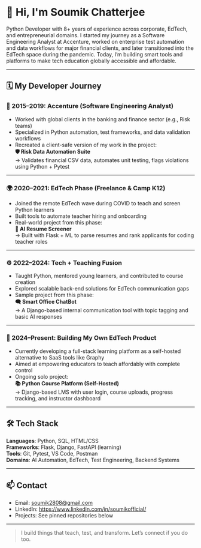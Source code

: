 # 👋 Hi, I'm Soumik Chatterjee

Python Developer with 8+ years of experience across corporate, EdTech, and entrepreneurial domains. I started my journey as a Software Engineering Analyst at Accenture, worked on enterprise test automation and data workflows for major financial clients, and later transitioned into the EdTech space during the pandemic. Today, I’m building smart tools and platforms to make tech education globally accessible and affordable.

---

## 🗓️ My Developer Journey

### 🏢 2015–2019: Accenture (Software Engineering Analyst)
- Worked with global clients in the banking and finance sector (e.g., Risk teams)
- Specialized in Python automation, test frameworks, and data validation workflows
- Recreated a client-safe version of my work in the project:  
  **🛡️ Risk Data Automation Suite**  
  → Validates financial CSV data, automates unit testing, flags violations using Python + Pytest

---

### 🌍 2020–2021: EdTech Phase (Freelance & Camp K12)
- Joined the remote EdTech wave during COVID to teach and screen Python learners
- Built tools to automate teacher hiring and onboarding
- Real-world project from this phase:  
  **🧠 AI Resume Screener**  
  → Built with Flask + ML to parse resumes and rank applicants for coding teacher roles

---

### ⚙️ 2022–2024: Tech + Teaching Fusion
- Taught Python, mentored young learners, and contributed to course creation
- Explored scalable back-end solutions for EdTech communication gaps
- Sample project from this phase:  
  **🗨️ Smart Office ChatBot**  
  → A Django-based internal communication tool with topic tagging and basic AI responses

---

### 🚀 2024–Present: Building My Own EdTech Product
- Currently developing a full-stack learning platform as a self-hosted alternative to SaaS tools like Graphy
- Aimed at empowering educators to teach affordably with complete control
- Ongoing solo project:  
  **📚 Python Course Platform (Self-Hosted)**  
  → Django-based LMS with user login, course uploads, progress tracking, and instructor dashboard

---

## 🛠️ Tech Stack
**Languages**: Python, SQL, HTML/CSS  
**Frameworks**: Flask, Django, FastAPI (learning)  
**Tools**: Git, Pytest, VS Code, Postman  
**Domains**: AI Automation, EdTech, Test Engineering, Backend Systems

---

## 📫 Contact
- Email: soumik2808@gmail.com  
- LinkedIn: https://www.linkedin.com/in/soumikofficial/ 
- Projects: See pinned repositories below

---

> I build things that teach, test, and transform. Let’s connect if you do too.
